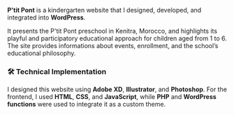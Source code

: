 **P'tit Pont** is a kindergarten website that I designed, developed, and integrated into **WordPress**.

It presents the P'tit Pont preschool in Kenitra, Morocco, and highlights its playful and participatory educational approach for children aged  from 1 to 6. The site provides informations about events, enrollment, and the school’s educational philosophy.

### 🛠️ Technical Implementation
I designed this website using **Adobe XD**, **Illustrator**, and **Photoshop**. For the frontend, I used **HTML**, **CSS**, and **JavaScript**, while **PHP** and **WordPress functions** were used to integrate it as a custom theme.
